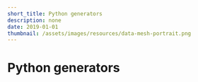 ```yaml
---
short_title: Python generators
description: none
date: 2019-01-01
thumbnail: /assets/images/resources/data-mesh-portrait.png
---
```


# Python generators